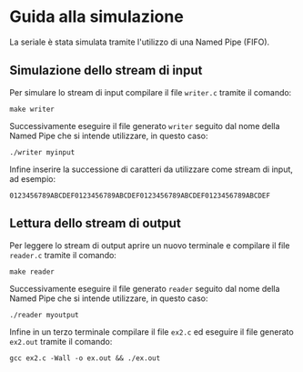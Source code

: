 # Guida alla simulazione
La seriale è stata simulata tramite l'utilizzo di una Named Pipe (FIFO).

## Simulazione dello stream di input
Per simulare lo stream di input compilare il file `writer.c` tramite il comando:
```
make writer
```

Successivamente eseguire il file generato `writer` seguito dal nome della Named Pipe che si intende utilizzare, in questo caso:
```
./writer myinput
```

Infine inserire la successione di caratteri da utilizzare come stream di input, ad esempio:
```
0123456789ABCDEF0123456789ABCDEF0123456789ABCDEF0123456789ABCDEF
```

## Lettura dello stream di output
Per leggere lo stream di output aprire un nuovo terminale e compilare il file `reader.c` tramite il comando:
```
make reader
```

Successivamente eseguire il file generato `reader` seguito dal nome della Named Pipe che si intende utilizzare, in questo caso:
```
./reader myoutput
```

Infine in un terzo terminale compilare il file `ex2.c` ed eseguire il file generato `ex2.out` tramite il comando:
```
gcc ex2.c -Wall -o ex.out && ./ex.out
```
